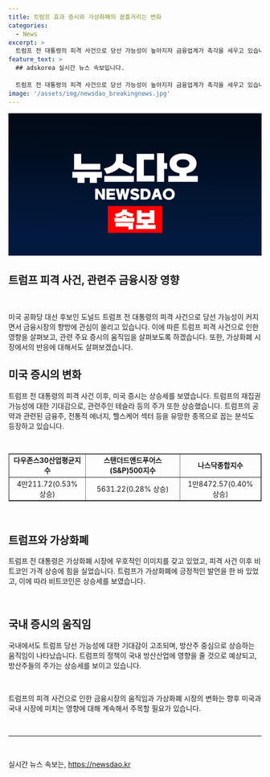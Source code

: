 ```yaml
---
title: 트럼프 효과 증시와 가상화폐의 꿈틀거리는 변화
categories:
  - News
excerpt: >
  트럼프 전 대통령의 피격 사건으로 당선 가능성이 높아지자 금융업계가 촉각을 세우고 있습니다. 관련주인 트럼프 관련 주식과 방산주가 급등하며, 뉴욕증시는 상승을 보였습니다. 트럼프의 재집권 가능성에 따라 금융주, 전통적 에너지, 헬스케어 섹터 등이 유망한 종목으로 꼽히고 있으며, 트럼프 대통령의 가상화폐에 대한 긍정적인 발언으로 인해 비트코인 가격 역시 상승했습니다. 또한, 국내 증시에서도 트럼프 당선 가능성에 대한 베팅으로 방산주가 강세를 보이고 있습니다. 이에 대한 예상과 가능성이 투자자들의 이목을 끌고 있습니다.
feature_text: >
  ## adskorea 실시간 뉴스 속보입니다.

  트럼프 전 대통령의 피격 사건으로 당선 가능성이 높아지자 금융업계가 촉각을 세우고 있습니다. 관련주인 트럼프 관련 주식과 방산주가 급등하며, 뉴욕증시는 상승을 보였습니다. 트럼프의 재집권 가능성에 따라 금융주, 전통적 에너지, 헬스케어 섹터 등이 유망한 종목으로 꼽히고 있으며, 트럼프 대통령의 가상화폐에 대한 긍정적인 발언으로 인해 비트코인 가격 역시 상승했습니다. 또한, 국내 증시에서도 트럼프 당선 가능성에 대한 베팅으로 방산주가 강세를 보이고 있습니다. 이에 대한 예상과 가능성이 투자자들의 이목을 끌고 있습니다.
image: '/assets/img/newsdao_breakingnews.jpg'
---
```


<p><img src="/assets/img/newsdao_breakingnews.jpg" alt="adskorea 속보" /></p>

<h2 data-ke-size="size24">트럼프 피격 사건, 관련주 금융시장 영향</span></h2>

<p data-ke-size="size16">&nbsp;</p>

<p data-ke-size="size16">미국 공화당 대선 후보인 도널드 트럼프 전 대통령의 피격 사건으로 당선 가능성이 커지면서 금융시장의 향방에 관심이 쏠리고 있습니다. 이에 따른 트럼프 피격 사건으로 인한 영향을 살펴보고, 관련 주요 증시의 움직임을 살펴보도록 하겠습니다. 또한, 가상화폐 시장에서의 반응에 대해서도 살펴보겠습니다.</p>

<h2 data-ke-size="size20"><b>미국 증시의 변화</b></h2>

<p data-ke-size="size16">트럼프 전 대통령의 피격 사건 이후, 미국 증시는 상승세를 보였습니다. 트럼프의 재집권 가능성에 대한 기대감으로, 관련주인 테슬라 등의 주가 또한 상승했습니다. 트럼프의 공약과 관련된 금융주, 전통적 에너지, 헬스케어 섹터 등을 유망한 종목으로 꼽는 분석도 등장하고 있습니다.</p>

<p data-ke-size="size16">&nbsp;</p>

<table style="width: 100%;" border="1">
<tbody>
<tr>
<td style="text-align: center; height: 17px;"><b>다우존스30산업평균지수</b></td>
<td style="text-align: center; height: 17px;"><b>스탠더드앤드푸어스(S&amp;P)500지수</b></td>
<td style="text-align: center; height: 17px;"><b>나스닥종합지수</b></td>
</tr>
<tr>
<td style="text-align: center; height: 17px;">4만211.72(0.53% 상승)</td>
<td style="text-align: center; height: 17px;">5631.22(0.28% 상승)</td>
<td style="text-align: center; height: 17px;">1만8472.57(0.40% 상승)</td>
</tr>
</tbody>
</table>

<p data-ke-size="size16">&nbsp;</p>

<h2 data-ke-size="size20"><b>트럼프와 가상화폐</b></h2>

<p data-ke-size="size16">트럼프 전 대통령은 가상화폐 시장에 우호적인 이미지를 갖고 있었고, 피격 사건 이후 비트코인 가격 상승에 힘을 실었습니다. 트럼프가 가상화폐에 긍정적인 발언을 한 바 있었고, 이에 따라 비트코인은 상승세를 보였습니다.</p>

<p data-ke-size="size16">&nbsp;</p>

<h2 data-ke-size="size20"><b>국내 증시의 움직임</b></h2>

<p data-ke-size="size16">국내에서도 트럼프 당선 가능성에 대한 기대감이 고조되며, 방산주 중심으로 상승하는 움직임이 나타났습니다. 트럼프의 정책이 국내 방산산업에 영향을 줄 것으로 예상되고, 방산주들의 주가는 상승세를 보이고 있습니다.</p>

<p data-ke-size="size16">&nbsp;</p>

<p data-ke-size="size16">트럼프의 피격 사건으로 인한 금융시장의 움직임과 가상화폐 시장의 변화는 향후 미국과 국내 시장에 미치는 영향에 대해 계속해서 주목할 필요가 있습니다. </p>

<p data-ke-size="size16">&nbsp;</p>

<hr>

<p data-ke-size="size16">&nbsp;</p>
실시간 뉴스 속보는, <a href="https://newsdao.kr" rel="dofollow">https://newsdao.kr</a>


